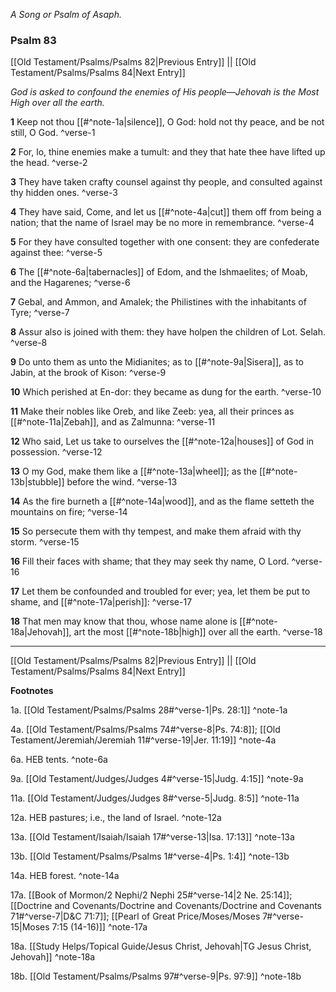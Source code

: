 *A Song or Psalm of Asaph.*

### Psalm 83

[[Old Testament/Psalms/Psalms 82|Previous Entry]]  ||  [[Old Testament/Psalms/Psalms 84|Next Entry]]

*God is asked to confound the enemies of His people—Jehovah is the Most High over all the earth.*

**1**  Keep not thou [[#^note-1a|silence]], O God: hold not thy peace, and be not still, O God. ^verse-1

**2**  For, lo, thine enemies make a tumult: and they that hate thee have lifted up the head. ^verse-2

**3**  They have taken crafty counsel against thy people, and consulted against thy hidden ones. ^verse-3

**4**  They have said, Come, and let us [[#^note-4a|cut]] them off from being a nation; that the name of Israel may be no more in remembrance. ^verse-4

**5**  For they have consulted together with one consent: they are confederate against thee: ^verse-5

**6**  The [[#^note-6a|tabernacles]] of Edom, and the Ishmaelites; of Moab, and the Hagarenes; ^verse-6

**7**  Gebal, and Ammon, and Amalek; the Philistines with the inhabitants of Tyre; ^verse-7

**8**  Assur also is joined with them: they have holpen the children of Lot. Selah. ^verse-8

**9**  Do unto them as unto the Midianites; as to [[#^note-9a|Sisera]], as to Jabin, at the brook of Kison: ^verse-9

**10**  Which perished at En-dor: they became as dung for the earth. ^verse-10

**11**  Make their nobles like Oreb, and like Zeeb: yea, all their princes as [[#^note-11a|Zebah]], and as Zalmunna: ^verse-11

**12**  Who said, Let us take to ourselves the [[#^note-12a|houses]] of God in possession. ^verse-12

**13**  O my God, make them like a [[#^note-13a|wheel]]; as the [[#^note-13b|stubble]] before the wind. ^verse-13

**14**  As the fire burneth a [[#^note-14a|wood]], and as the flame setteth the mountains on fire; ^verse-14

**15**  So persecute them with thy tempest, and make them afraid with thy storm. ^verse-15

**16**  Fill their faces with shame; that they may seek thy name, O Lord. ^verse-16

**17**  Let them be confounded and troubled for ever; yea, let them be put to shame, and [[#^note-17a|perish]]: ^verse-17

**18**  That men may know that thou, whose name alone is [[#^note-18a|Jehovah]], art the most [[#^note-18b|high]] over all the earth. ^verse-18


---
[[Old Testament/Psalms/Psalms 82|Previous Entry]]  ||  [[Old Testament/Psalms/Psalms 84|Next Entry]]


**Footnotes**


1a. [[Old Testament/Psalms/Psalms 28#^verse-1|Ps. 28:1]] ^note-1a

4a. [[Old Testament/Psalms/Psalms 74#^verse-8|Ps. 74:8]]; [[Old Testament/Jeremiah/Jeremiah 11#^verse-19|Jer. 11:19]] ^note-4a

6a. HEB tents. ^note-6a

9a. [[Old Testament/Judges/Judges 4#^verse-15|Judg. 4:15]] ^note-9a

11a. [[Old Testament/Judges/Judges 8#^verse-5|Judg. 8:5]] ^note-11a

12a. HEB pastures; i.e., the land of Israel. ^note-12a

13a. [[Old Testament/Isaiah/Isaiah 17#^verse-13|Isa. 17:13]] ^note-13a

13b. [[Old Testament/Psalms/Psalms 1#^verse-4|Ps. 1:4]] ^note-13b

14a. HEB forest. ^note-14a

17a. [[Book of Mormon/2 Nephi/2 Nephi 25#^verse-14|2 Ne. 25:14]]; [[Doctrine and Covenants/Doctrine and Covenants/Doctrine and Covenants 71#^verse-7|D&C 71:7]]; [[Pearl of Great Price/Moses/Moses 7#^verse-15|Moses 7:15 (14-16)]] ^note-17a

18a. [[Study Helps/Topical Guide/Jesus Christ, Jehovah|TG Jesus Christ, Jehovah]] ^note-18a

18b. [[Old Testament/Psalms/Psalms 97#^verse-9|Ps. 97:9]] ^note-18b